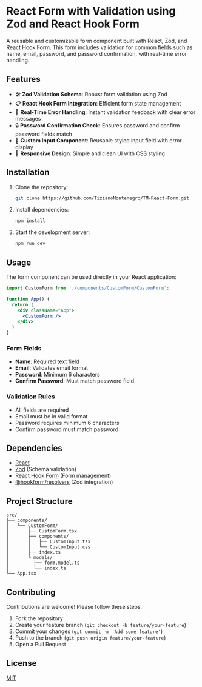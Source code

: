 # React Form with Validation using Zod and React Hook Form

A reusable and customizable form component built with React, Zod, and React Hook Form. This form includes validation for common fields such as name, email, password, and password confirmation, with real-time error handling.

## Features

- 🛠 **Zod Validation Schema**: Robust form validation using Zod
- 📋 **React Hook Form Integration**: Efficient form state management
- 🚨 **Real-Time Error Handling**: Instant validation feedback with clear error messages
- 🔒 **Password Confirmation Check**: Ensures password and confirm password fields match
- 🎨 **Custom Input Component**: Reusable styled input field with error display
- 📱 **Responsive Design**: Simple and clean UI with CSS styling

## Installation

1. Clone the repository:
   ```bash
   git clone https://github.com/TizianoMontenegro/TM-React-Form.git
   ```
2. Install dependencies:
   ```bash
   npm install
   ```
3. Start the development server:
   ```bash
   npm run dev
   ```

## Usage

The form component can be used directly in your React application:

```jsx
import CustomForm from './components/CustomForm/CustomForm';

function App() {
  return (
    <div className="App">
      <CustomForm />
    </div>
  )
}
```

### Form Fields
- **Name**: Required text field
- **Email**: Validates email format
- **Password**: Minimum 6 characters
- **Confirm Password**: Must match password field

### Validation Rules
- All fields are required
- Email must be in valid format
- Password requires minimum 6 characters
- Confirm password must match password

## Dependencies

- [React](https://react.dev/)
- [Zod](https://zod.dev/) (Schema validation)
- [React Hook Form](https://react-hook-form.com/) (Form management)
- [@hookform/resolvers](https://www.npmjs.com/package/@hookform/resolvers) (Zod integration)

## Project Structure

```
src/
├── components/
│   └── CustomForm/
│       ├── CustomForm.tsx
│       ├── components/
│       │   ├── CustomInput.tsx
│       │   └── CustomInput.css
│       ├── index.ts
│       └ models/
│         ├── form.model.ts
│         └── index.ts
└── App.tsx
```

## Contributing

Contributions are welcome! Please follow these steps:
1. Fork the repository
2. Create your feature branch (`git checkout -b feature/your-feature`)
3. Commit your changes (`git commit -m 'Add some feature'`)
4. Push to the branch (`git push origin feature/your-feature`)
5. Open a Pull Request

## License

[MIT](https://choosealicense.com/licenses/mit/)
